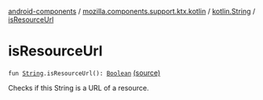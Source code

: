 [android-components](../../index.md) / [mozilla.components.support.ktx.kotlin](../index.md) / [kotlin.String](index.md) / [isResourceUrl](./is-resource-url.md)

# isResourceUrl

`fun `[`String`](https://kotlinlang.org/api/latest/jvm/stdlib/kotlin/-string/index.html)`.isResourceUrl(): `[`Boolean`](https://kotlinlang.org/api/latest/jvm/stdlib/kotlin/-boolean/index.html) [(source)](https://github.com/mozilla-mobile/android-components/blob/master/components/support/ktx/src/main/java/mozilla/components/support/ktx/kotlin/String.kt#L41)

Checks if this String is a URL of a resource.

